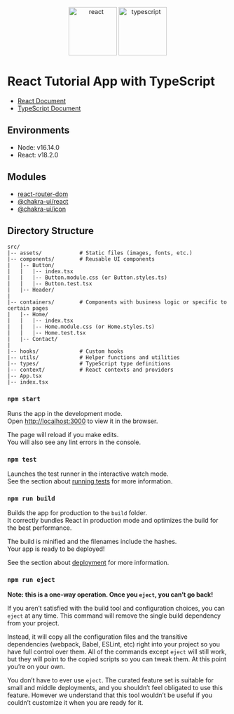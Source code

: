 <p align="center">
  <img width="110" height="110" src="https://img.icons8.com/office/128/react.png" alt="react"/>
  <img width="110" height="110" src="https://img.icons8.com/color/128/typescript.png" alt="typescript"/>
</p>

# React Tutorial App with TypeScript

* [React Document](https://react.dev/)
* [TypeScript Document](https://www.typescriptlang.org/)

## Environments

- Node: v16.14.0
- React: v18.2.0

## Modules

* [react-router-dom](https://reactrouter.com/en/main)
* [@chakra-ui/react](https://chakra-ui.com/)
* [@chakra-ui/icon](https://chakra-ui.com/docs/components/icon/usage)

## Directory Structure

```
src/
|-- assets/            # Static files (images, fonts, etc.)
|-- components/        # Reusable UI components
|   |-- Button/
|   |   |-- index.tsx
|   |   |-- Button.module.css (or Button.styles.ts)
|   |   |-- Button.test.tsx
|   |-- Header/
|   
|-- containers/        # Components with business logic or specific to certain pages
|   |-- Home/
|   |   |-- index.tsx
|   |   |-- Home.module.css (or Home.styles.ts)
|   |   |-- Home.test.tsx
|   |-- Contact/
|   
|-- hooks/             # Custom hooks
|-- utils/             # Helper functions and utilities
|-- types/             # TypeScript type definitions
|-- context/           # React contexts and providers
|-- App.tsx
|-- index.tsx
```

### `npm start`

Runs the app in the development mode.\
Open [http://localhost:3000](http://localhost:3000) to view it in the browser.

The page will reload if you make edits.\
You will also see any lint errors in the console.

### `npm test`

Launches the test runner in the interactive watch mode.\
See the section about [running tests](https://facebook.github.io/create-react-app/docs/running-tests) for more information.

### `npm run build`

Builds the app for production to the `build` folder.\
It correctly bundles React in production mode and optimizes the build for the best performance.

The build is minified and the filenames include the hashes.\
Your app is ready to be deployed!

See the section about [deployment](https://facebook.github.io/create-react-app/docs/deployment) for more information.

### `npm run eject`

**Note: this is a one-way operation. Once you `eject`, you can’t go back!**

If you aren’t satisfied with the build tool and configuration choices, you can `eject` at any time. This command will remove the single build dependency from your project.

Instead, it will copy all the configuration files and the transitive dependencies (webpack, Babel, ESLint, etc) right into your project so you have full control over them. All of the commands except `eject` will still work, but they will point to the copied scripts so you can tweak them. At this point you’re on your own.

You don’t have to ever use `eject`. The curated feature set is suitable for small and middle deployments, and you shouldn’t feel obligated to use this feature. However we understand that this tool wouldn’t be useful if you couldn’t customize it when you are ready for it.